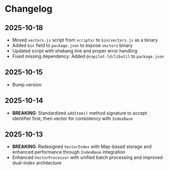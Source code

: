 # Changelog

## 2025-10-18

- Moved `vectors.js` script from `scripts/` to `bin/vectors.js` as a binary
- Added `bin` field to `package.json` to expose `vectors` binary
- Updated script with shebang line and proper error handling
- Fixed missing dependency: Added `@copilot-ld/libutil` to `package.json`

## 2025-10-15

- Bump version

## 2025-10-14

- **BREAKING**: Standardized `addItem()` method signature to accept identifier
  first, then vector for consistency with `IndexBase`

## 2025-10-13

- **BREAKING**: Redesigned `VectorIndex` with Map-based storage and enhanced
  performance through `IndexBase` integration
- Enhanced `VectorProcessor` with unified batch processing and improved
  dual-index architecture
